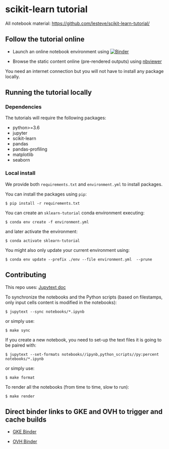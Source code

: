 # scikit-learn tutorial

All notebook material: https://github.com/lesteve/scikit-learn-tutorial/

## Follow the tutorial online

- Launch an online notebook environment using [![Binder](https://mybinder.org/badge_logo.svg)](
               https://mybinder.org/v2/gh/lesteve/scikit-learn-tutorial/master?urlpath=lab)

- Browse the static content online (pre-rendered outputs) using [nbviewer](
  https://nbviewer.jupyter.org/github/lesteve/scikit-learn-tutorial/tree/master/rendered_notebooks/)

You need an internet connection but you will not have to install any package
locally.


## Running the tutorial locally

### Dependencies

The tutorials will require the following packages:

* python>=3.6
* jupyter
* scikit-learn
* pandas
* pandas-profiling
* matplotlib
* seaborn

### Local install

We provide both `requirements.txt` and `environment.yml` to install packages.

You can install the packages using `pip`:

```
$ pip install -r requirements.txt
```

You can create an `sklearn-tutorial` conda environment executing:

```
$ conda env create -f environment.yml
```

and later activate the environment:

```
$ conda activate sklearn-tutorial
```

You might also only update your current environment using:

```
$ conda env update --prefix ./env --file environment.yml  --prune
```

## Contributing

This repo uses: [Jupytext doc](https://jupytext.readthedocs.io/)

To synchronize the notebooks and the Python scripts (based on filestamps, only
input cells content is modified in the notebooks):

```
$ jupytext --sync notebooks/*.ipynb
```

or simply use:

```
$ make sync
```

If you create a new notebook, you need to set-up the text files it is going to
be paired with:

```
$ jupytext --set-formats notebooks//ipynb,python_scripts//py:percent notebooks/*.ipynb
```

or simply use:

```
$ make format
```

To render all the notebooks (from time to time, slow to run):

```
$ make render
```


## Direct binder links to GKE and OVH to trigger and cache builds

- [GKE Binder](https://gke.mybinder.org/v2/gh/lesteve/scikit-learn-tutorial/master?urlpath=lab)

- [OVH Binder](https://ovh.mybinder.org/v2/gh/lesteve/scikit-learn-tutorial/master?urlpath=lab)
